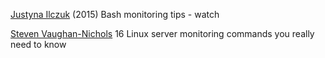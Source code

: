 
[Justyna Ilczuk](http://tinystruggles.com/2015/03/22/bash-monitoring-tips.html)
(2015) Bash monitoring tips - watch

[Steven Vaughan-Nichols](https://insights.hpe.com/articles/16-linux-server-monitoring-commands-you-really-need-to-know-1703.html)
16 Linux server monitoring commands you really need to know
